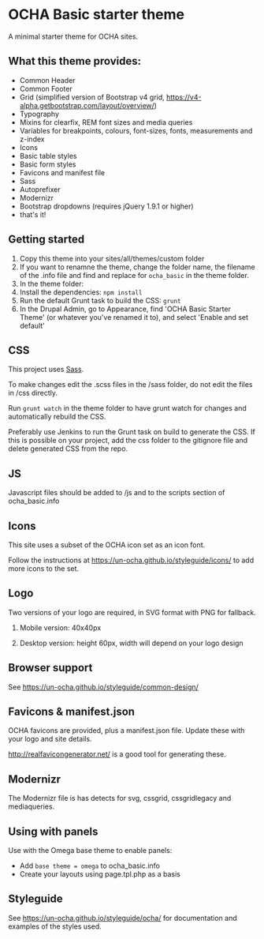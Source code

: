 # OCHA Basic starter theme

A minimal starter theme for OCHA sites.

## What this theme provides:

* Common Header
* Common Footer
* Grid (simplified version of Bootstrap v4 grid, https://v4-alpha.getbootstrap.com/layout/overview/)
* Typography
* Mixins for clearfix, REM font sizes and media queries
* Variables for breakpoints, colours, font-sizes, fonts, measurements and z-index
* Icons
* Basic table styles
* Basic form styles
* Favicons and manifest file
* Sass
* Autoprefixer
* Modernizr
* Bootstrap dropdowns (requires jQuery 1.9.1 or higher)
* that's it!

## Getting started

1. Copy this theme into your sites/all/themes/custom folder
2. If you want to renamne the theme, change the folder name, the filename of the .info file and find and replace for `ocha_basic` in the theme folder.
3. In the theme folder:
4. Install the dependencies: `npm install`
5. Run the default Grunt task to build the CSS: `grunt`
6. In the Drupal Admin, go to Appearance, find 'OCHA Basic Starter Theme' (or whatever you've renamed it to), and select 'Enable and set default'

## CSS

This project uses [Sass](http://sass-lang.com/).

To make changes edit the .scss files in the /sass folder, do not edit the files in /css directly.

Run `grunt watch` in the theme folder to have grunt watch for changes and automatically rebuild the CSS.

Preferably use Jenkins to run the Grunt task on build to generate the CSS. If this is possible on your project, add the css folder to the gitignore file and delete generated CSS from the repo.

## JS

Javascript files should be added to /js and to the scripts section of ocha_basic.info

## Icons

This site uses a subset of the OCHA icon set as an icon font.

Follow the instructions at https://un-ocha.github.io/styleguide/icons/ to add more icons to the set.

## Logo

Two versions of your logo are required, in SVG format with PNG for fallback.

1. Mobile version: 40x40px

2. Desktop version: height 60px, width will depend on your logo design

## Browser support

See https://un-ocha.github.io/styleguide/common-design/

## Favicons & manifest.json

OCHA favicons are provided, plus a manifest.json file. Update these with your logo and site details.

http://realfavicongenerator.net/ is a good tool for generating these.

## Modernizr

The Modernizr file is has detects for svg, cssgrid, cssgridlegacy and mediaqueries.

## Using with panels

Use with the Omega base theme to enable panels:

* Add `base theme = omega` to ocha_basic.info
* Create your layouts using page.tpl.php as a basis

## Styleguide

See https://un-ocha.github.io/styleguide/ocha/ for documentation and examples of the styles used.
